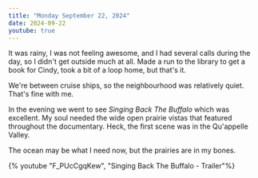 ```yaml
---
title: "Monday September 22, 2024"
date: 2024-09-22
youtube: true
---
```

It was rainy, I was not feeling awesome, and I had several calls during the day, so I didn't get outside much at all.  Made a run to the library to get a book for Cindy, took a bit of a loop home, but that's it.  

We're between cruise ships, so the neighbourhood was relatively quiet.  That's fine with me.

In the evening we went to see _Singing Back The Buffalo_ which was excellent.  My soul needed the wide open prairie vistas that featured throughout the documentary.  Heck, the first scene was in the Qu'appelle Valley.  

The ocean may be what I need now, but the prairies are in my bones.

{% youtube "F_PUcCgqKew", "Singing Back The Buffalo - Trailer"%}